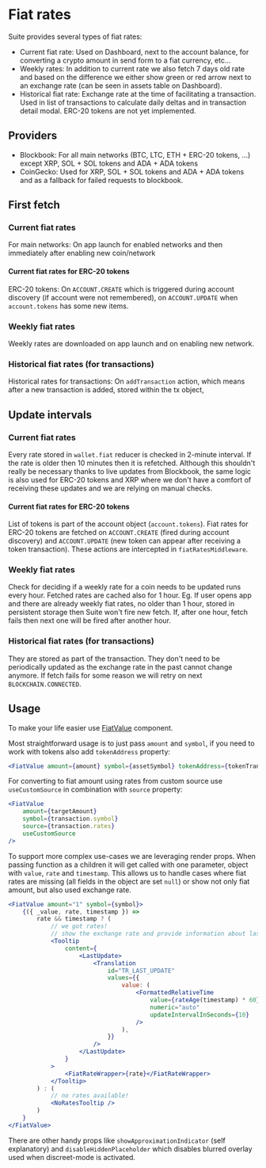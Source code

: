 # Fiat rates

Suite provides several types of fiat rates:

-   Current fiat rate: Used on Dashboard, next to the account balance, for converting a crypto amount in send form to a fiat currency, etc...
-   Weekly rates: In addition to current rate we also fetch 7 days old rate and based on the difference we either show green or red arrow next to an exchange rate (can be seen in assets table on Dashboard).
-   Historical fiat rate: Exchange rate at the time of facilitating a transaction. Used in list of transactions to calculate daily deltas and in transaction detail modal. ERC-20 tokens are not yet implemented.

## Providers

-   Blockbook: For all main networks (BTC, LTC, ETH + ERC-20 tokens, ...) except XRP, SOL + SOL tokens and ADA + ADA tokens
-   CoinGecko: Used for XRP, SOL + SOL tokens and ADA + ADA tokens and as a fallback for failed requests to blockbook.

## First fetch

### Current fiat rates

For main networks: On app launch for enabled networks and then immediately after enabling new coin/network

#### Current fiat rates for ERC-20 tokens

ERC-20 tokens: On `ACCOUNT.CREATE` which is triggered during account discovery (if account were not remembered), on `ACCOUNT.UPDATE` when `account.tokens` has some new items.

### Weekly fiat rates

Weekly rates are downloaded on app launch and on enabling new network.

### Historical fiat rates (for transactions)

Historical rates for transactions: On `addTransaction` action, which means after a new transaction is added, stored within the tx object,

## Update intervals

### Current fiat rates

Every rate stored in `wallet.fiat` reducer is checked in 2-minute interval. If the rate is older then 10 minutes then it is refetched. Although this shouldn't really be necessary thanks to live updates from Blockbook, the same logic is also used for ERC-20 tokens and XRP where we don't have a comfort of receiving these updates and we are relying on manual checks.

#### Current fiat rates for ERC-20 tokens

List of tokens is part of the account object (`account.tokens`).
Fiat rates for ERC-20 tokens are fetched on `ACCOUNT.CREATE` (fired during account discovery) and `ACCOUNT.UPDATE` (new token can appear after receiving a token transaction). These actions are intercepted in `fiatRatesMiddleware`.

### Weekly fiat rates

Check for deciding if a weekly rate for a coin needs to be updated runs every hour. Fetched rates are cached also for 1 hour. Eg. If user opens app and there are already weekly fiat rates, no older than 1 hour, stored in persistent storage then Suite won't fire new fetch. If, after one hour, fetch fails then next one will be fired after another hour.

### Historical fiat rates (for transactions)

They are stored as part of the transaction. They don't need to be periodically updated as the exchange rate in the past cannot change anymore. If fetch fails for some reason we will retry on next `BLOCKCHAIN.CONNECTED`.

## Usage

To make your life easier use [FiatValue](https://github.com/trezor/trezor-suite/blob/develop/packages/suite/src/components/suite/FiatValue/index.tsx) component.

Most straightforward usage is to just pass `amount` and `symbol`, if you need to work with tokens also add `tokenAddress` property:

```jsx
<FiatValue amount={amount} symbol={assetSymbol} tokenAddress={tokenTransfer?.address} />
```

For converting to fiat amount using rates from custom source use `useCustomSource` in combination with `source` property:

```jsx
<FiatValue
    amount={targetAmount}
    symbol={transaction.symbol}
    source={transaction.rates}
    useCustomSource
/>
```

To support more complex use-cases we are leveraging render props.
When passing function as a children it will get called with one parameter, object with `value`, `rate` and `timestamp`. This allows us to handle cases where fiat rates are missing (all fields in the object are set `null`) or show not only fiat amount, but also used exchange rate.

```jsx
<FiatValue amount="1" symbol={symbol}>
    {({ _value, rate, timestamp }) =>
        rate && timestamp ? (
            // we got rates!
            // show the exchange rate and provide information about last update in tooltip
            <Tooltip
                content={
                    <LastUpdate>
                        <Translation
                            id="TR_LAST_UPDATE"
                            values={{
                                value: (
                                    <FormattedRelativeTime
                                        value={rateAge(timestamp) * 60}
                                        numeric="auto"
                                        updateIntervalInSeconds={10}
                                    />
                                ),
                            }}
                        />
                    </LastUpdate>
                }
            >
                <FiatRateWrapper>{rate}</FiatRateWrapper>
            </Tooltip>
        ) : (
            // no rates available!
            <NoRatesTooltip />
        )
    }
</FiatValue>
```

There are other handy props like `showApproximationIndicator` (self explanatory) and `disableHiddenPlaceholder` which disables blurred overlay used when discreet-mode is activated.
